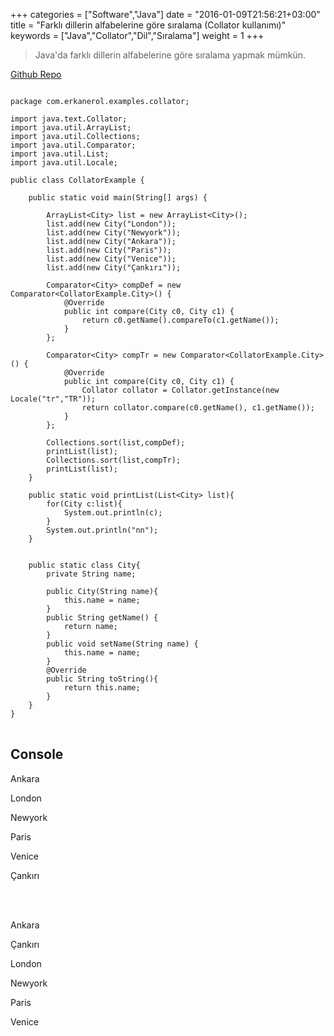 +++
categories = ["Software","Java"]
date = "2016-01-09T21:56:21+03:00"
title = "Farklı dillerin alfabelerine göre sıralama (Collator kullanımı)"
keywords = ["Java","Collator","Dil","Sıralama"]
weight = 1
+++
>Java'da farklı dillerin alfabelerine göre sıralama yapmak mümkün.

[Github Repo](https://github.com/erkanerol/Examples/blob/master/src/com/erkanerol/examples/collator/CollatorExample.java)
<!--more-->
 

<pre>
<code class="language-java">
package com.erkanerol.examples.collator;

import java.text.Collator;
import java.util.ArrayList;
import java.util.Collections;
import java.util.Comparator;
import java.util.List;
import java.util.Locale;

public class CollatorExample {

	public static void main(String[] args) {
		
		ArrayList&lt;City&gt; list = new ArrayList&lt;City&gt;();
		list.add(new City("London"));
		list.add(new City("Newyork"));
		list.add(new City("Ankara"));
		list.add(new City("Paris"));
		list.add(new City("Venice"));
		list.add(new City("Çankırı"));

		Comparator&lt;City&gt; compDef = new Comparator&lt;CollatorExample.City&gt;() {
			@Override
			public int compare(City c0, City c1) {
				return c0.getName().compareTo(c1.getName());
			}
		};
		
		Comparator&lt;City&gt; compTr = new Comparator&lt;CollatorExample.City&gt;() {
			@Override
			public int compare(City c0, City c1) {
				Collator collator = Collator.getInstance(new Locale("tr","TR"));
				return collator.compare(c0.getName(), c1.getName());
			}
		};
		
		Collections.sort(list,compDef);
		printList(list);
		Collections.sort(list,compTr);
		printList(list);
	}
	
	public static void printList(List&lt;City&gt; list){
		for(City c:list){
			System.out.println(c);
		}
		System.out.println("nn");
	}
	
	
	public static class City{
		private String name;
		
		public City(String name){
			this.name = name;					
		}		
		public String getName() {
			return name;
		}
		public void setName(String name) {
			this.name = name;
		}
		@Override
		public String toString(){
			return this.name;
		}
	}
}
</code>
</pre>

## Console

Ankara

London

Newyork

Paris

Venice

Çankırı

<br></br>

Ankara

Çankırı

London

Newyork

Paris

Venice
